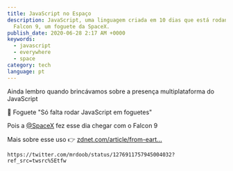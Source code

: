 ```yaml
---
title: JavaScript no Espaço
description: JavaScript, uma linguagem criada em 10 dias que está rodando no
  Falcon 9, um foguete da SpaceX.
publish_date: 2020-06-28 2:17 AM +0000
keywords:
  - javascript
  - everywhere
  - space
category: tech
language: pt
---
```


Ainda lembro quando brincávamos sobre a presença multiplataforma do JavaScript

🚀 Foguete "Só falta rodar JavaScript em foguetes"

Pois a [@SpaceX](https://twitter.com/SpaceX) fez esse dia chegar com o Falcon 9

Mais sobre esse uso 👉 [zdnet.com/article/from-eart...](https://zdnet.com/article/from-earth-to-orbit-with-linux-and-spacex/)

```tweet
https://twitter.com/mrdoob/status/1276911757945004032?ref_src=twsrc%5Etfw
```
